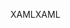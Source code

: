 <span data-ttu-id="702f0-101">XAML</span><span class="sxs-lookup"><span data-stu-id="702f0-101">XAML</span></span>
